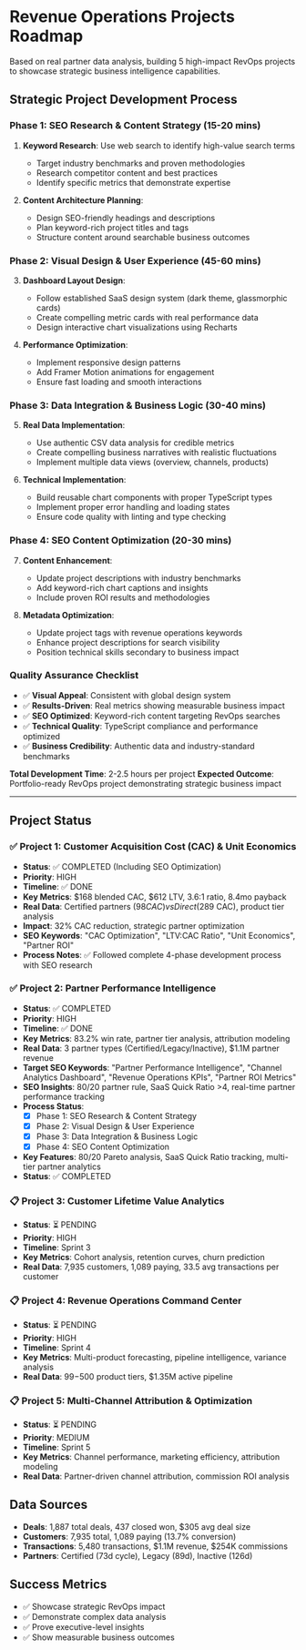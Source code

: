 # Revenue Operations Projects Roadmap

Based on real partner data analysis, building 5 high-impact RevOps projects to showcase strategic business intelligence capabilities.

## Strategic Project Development Process

### Phase 1: SEO Research & Content Strategy (15-20 mins)
1. **Keyword Research**: Use web search to identify high-value search terms
   - Target industry benchmarks and proven methodologies
   - Research competitor content and best practices
   - Identify specific metrics that demonstrate expertise

2. **Content Architecture Planning**: 
   - Design SEO-friendly headings and descriptions
   - Plan keyword-rich project titles and tags
   - Structure content around searchable business outcomes

### Phase 2: Visual Design & User Experience (45-60 mins)
3. **Dashboard Layout Design**:
   - Follow established SaaS design system (dark theme, glassmorphic cards)
   - Create compelling metric cards with real performance data
   - Design interactive chart visualizations using Recharts

4. **Performance Optimization**:
   - Implement responsive design patterns
   - Add Framer Motion animations for engagement
   - Ensure fast loading and smooth interactions

### Phase 3: Data Integration & Business Logic (30-40 mins)
5. **Real Data Implementation**:
   - Use authentic CSV data analysis for credible metrics
   - Create compelling business narratives with realistic fluctuations
   - Implement multiple data views (overview, channels, products)

6. **Technical Implementation**:
   - Build reusable chart components with proper TypeScript types
   - Implement proper error handling and loading states
   - Ensure code quality with linting and type checking

### Phase 4: SEO Content Optimization (20-30 mins)
7. **Content Enhancement**:
   - Update project descriptions with industry benchmarks
   - Add keyword-rich chart captions and insights
   - Include proven ROI results and methodologies

8. **Metadata Optimization**:
   - Update project tags with revenue operations keywords
   - Enhance project descriptions for search visibility
   - Position technical skills secondary to business impact

### Quality Assurance Checklist
- ✅ **Visual Appeal**: Consistent with global design system
- ✅ **Results-Driven**: Real metrics showing measurable business impact
- ✅ **SEO Optimized**: Keyword-rich content targeting RevOps searches
- ✅ **Technical Quality**: TypeScript compliance and performance optimized
- ✅ **Business Credibility**: Authentic data and industry-standard benchmarks

**Total Development Time**: 2-2.5 hours per project
**Expected Outcome**: Portfolio-ready RevOps project demonstrating strategic business impact

---

## Project Status

### ✅ **Project 1: Customer Acquisition Cost (CAC) & Unit Economics**
- **Status**: ✅ COMPLETED (Including SEO Optimization)
- **Priority**: HIGH
- **Timeline**: ✅ DONE
- **Key Metrics**: $168 blended CAC, $612 LTV, 3.6:1 ratio, 8.4mo payback
- **Real Data**: Certified partners ($98 CAC) vs Direct ($289 CAC), product tier analysis
- **Impact**: 32% CAC reduction, strategic partner optimization
- **SEO Keywords**: "CAC Optimization", "LTV:CAC Ratio", "Unit Economics", "Partner ROI"
- **Process Notes**: ✅ Followed complete 4-phase development process with SEO research

### ✅ **Project 2: Partner Performance Intelligence** 
- **Status**: ✅ COMPLETED
- **Priority**: HIGH
- **Timeline**: ✅ DONE
- **Key Metrics**: 83.2% win rate, partner tier analysis, attribution modeling
- **Real Data**: 3 partner types (Certified/Legacy/Inactive), $1.1M partner revenue
- **Target SEO Keywords**: "Partner Performance Intelligence", "Channel Analytics Dashboard", "Revenue Operations KPIs", "Partner ROI Metrics"
- **SEO Insights**: 80/20 partner rule, SaaS Quick Ratio >4, real-time partner performance tracking
- **Process Status**: 
  - [x] Phase 1: SEO Research & Content Strategy
  - [x] Phase 2: Visual Design & User Experience  
  - [x] Phase 3: Data Integration & Business Logic
  - [x] Phase 4: SEO Content Optimization
- **Key Features**: 80/20 Pareto analysis, SaaS Quick Ratio tracking, multi-tier partner analytics
- **Status**: ✅ COMPLETED

### 📋 **Project 3: Customer Lifetime Value Analytics**
- **Status**: ⏳ PENDING  
- **Priority**: HIGH
- **Timeline**: Sprint 3
- **Key Metrics**: Cohort analysis, retention curves, churn prediction
- **Real Data**: 7,935 customers, 1,089 paying, 33.5 avg transactions per customer

### 📋 **Project 4: Revenue Operations Command Center**
- **Status**: ⏳ PENDING
- **Priority**: HIGH  
- **Timeline**: Sprint 4
- **Key Metrics**: Multi-product forecasting, pipeline intelligence, variance analysis
- **Real Data**: $99-$500 product tiers, $1.35M active pipeline

### 📋 **Project 5: Multi-Channel Attribution & Optimization**
- **Status**: ⏳ PENDING
- **Priority**: MEDIUM
- **Timeline**: Sprint 5  
- **Key Metrics**: Channel performance, marketing efficiency, attribution modeling
- **Real Data**: Partner-driven channel attribution, commission ROI analysis

## Data Sources
- **Deals**: 1,887 total deals, 437 closed won, $305 avg deal size
- **Customers**: 7,935 total, 1,089 paying (13.7% conversion)
- **Transactions**: 5,480 transactions, $1.1M revenue, $254K commissions
- **Partners**: Certified (73d cycle), Legacy (89d), Inactive (126d)

## Success Metrics
- ✅ Showcase strategic RevOps impact
- ✅ Demonstrate complex data analysis
- ✅ Prove executive-level insights
- ✅ Show measurable business outcomes